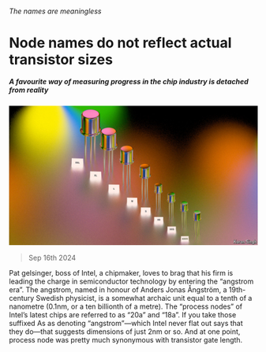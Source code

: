 ###### The names are meaningless

# Node names do not reflect actual transistor sizes 

##### A favourite way of measuring progress in the chip industry is detached from reality 

![image](images/20240921_TQD003.jpg) 

> Sep 16th 2024 

Pat gelsinger, boss of Intel, a chipmaker, loves to brag that his firm is leading the charge in semiconductor technology by entering the “angstrom era”. The angstrom, named in honour of Anders Jonas Ångström, a 19th-century Swedish physicist, is a somewhat archaic unit equal to a tenth of a nanometre (0.1nm, or a ten billionth of a metre). The “process nodes” of Intel’s latest chips are referred to as “20a” and “18a”. If you take those suffixed As as denoting “angstrom”—which Intel never flat out says that they do—that suggests dimensions of just 2nm or so. And at one point, process node was pretty much synonymous with transistor gate length. 

